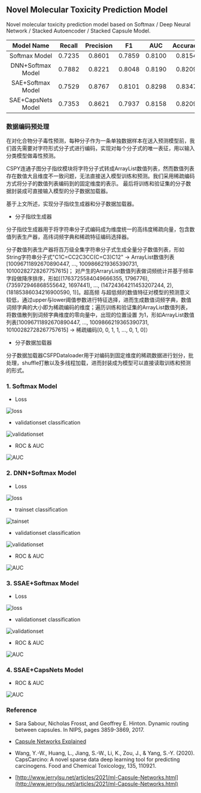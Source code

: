 ## Novel Molecular Toxicity Prediction Model

Novel molecular toxicity prediction model based on Softmax / Deep Neural Network / Stacked Autoencoder / Stacked Capsule Model.

| Model Name | Recall | Precision  | F1 | AUC | Accuracy | SE | SP
| :----: | :----: | :----: | :----: | :----: | :----: | :----: | :----: |
| Softmax Model | 0.7235 | 0.8601 | 0.7859 | 0.8100 | 0.8154 | 0.7235 | 0.8964 |
| DNN+Softmax Model | 0.7882 | 0.8221 | 0.8048 | 0.8190| 0.8209 | 0.7882 | 0.8497 |
| SAE+Softmax Model | 0.7529 | 0.8767 | 0.8101 | 0.8298 | 0.8347 | 0.7529 | 0.9067 |
| SAE+CapsNets Model | 0.7353 | 0.8621 | 0.7937 | 0.8158 | 0.8209 | | |


### 数据编码预处理

在对化合物分子毒性预测，每种分子作为一条单独数据样本在送入预测模型前，我们首先需要对字符形式分子式进行编码，实现对每个分子式的唯一表征，用以输入分类模型做毒性预测。

CSPY连通子图分子指纹模块将字符分子式转成ArrayList数值列表，然而数值列表存在数值大且维度不一致问题，无法直接送入模型训练和预测。我们采用稀疏编码方式将分子的数值列表编码到的固定维度的表示。
最后将训练和验证集的分子数据封装成可直接输入模型的分子数据加载器。

基于上文所述，实现分子指纹生成器和分子数据加载器。

- 分子指纹生成器

分子指纹生成器用于将字符串分子式编码成为维度统一的高纬度稀疏向量，包含数值列表生产器，高纬词频字典和稀疏特征编码选择器。

分子数值列表生产器将百万级全集字符串分子式生成全量分子数值列表，形如String字符串分子式"C1C=CC2C3CC(C=C3)C12" -> ArrayList数值列表[10096711892670890447, ..., 1009866219365390731, 10100282728267757615]；
对产生的ArraryList数值列表做词频统计并基于频率字段做降序排序，形如[(1763725584049666355, 1796776), (735972946868555642, 1697441), ..., (14724364211453207244, 2), (18185386034216900590, 1)]。超高频
与超低频的数值特征对模型的预测意义较低，通过upper与lower阈值参数进行特征选择，进而生成数值词频字典，数值词频字典的大小即为稀疏编码的维度；遍历训练和验证集的ArrayList数值列表，将数值散列到词频字典维度的零向量中，出现的位置设置
为1，形如ArrayList数值列表[10096711892670890447, ..., 1009866219365390731, 10100282728267757615] -> 稀疏编码[0, 0, 1, 1, ..., 0, 1, 0]）

- 分子数据加载器

分子数据加载器CSFPDataloader用于对编码到固定维度的稀疏数据进行划分，批处理，shuffle打散以及多线程加载，进而封装成为模型可以直接读取训练和预测的形式。

### 1. Softmax Model

- Loss

![loss](./data/results/softmax/loss.png)

- validationset classification

![validationset](./data/results/softmax/validation_best.png)

- ROC & AUC

![AUC](./data/results/softmax/softmax_auc.png)

### 2. DNN+Softmax Model

- Loss

![loss](./data/results/deep_neural_network/loss.jpeg)

- trainset classification

![tainset](./data/results/deep_neural_network/train_epoch4.png)

- validationset classification

![validationset](./data/results/deep_neural_network/validation_best.png)

- ROC & AUC

![AUC](./data/results/deep_neural_network/dnn_auc.png)

### 3. SSAE+Softmax Model

- Loss

![loss](./data/results/stacked_autoencoder/loss.png)

- validationset classification

![validationset](./data/results/stacked_autoencoder/validation_best.png)

- ROC & AUC

![AUC](./data/results/stacked_autoencoder/ssae_softmax_auc.png)

### 4. SSAE+CapsNets Model

- ROC & AUC

![AUC](./data/results/sdae_capsule/ssae+capsule_auc.png)

### Reference

- Sara Sabour, Nicholas Frosst, and Geoffrey E. Hinton. Dynamic routing between capsules. In NIPS, pages 3859-3869, 2017.

- [Capsule Networks Explained](https://kndrck.co/posts/capsule_networks_explained/?nsukey=T%2FHdvRcjUBfihkYW23QZW0A8Q%2BljC4XZ9xJ0fVl2CVMEplz%2F1PwPluHYtS%2FUUxitMi%2BroERqd7kohaw8wXNUYmJUzpRpzSz6sud35oxMViGrNEpilQ7i3%2BPynLRiLYP6IEd7tmfNSkYGb%2F2vn4J4pnIht3tu6lihLD6vwQ7frfIQvDI8G3K0f1ILzbiFWx%2FV4%2BYufwFyWlyf9ypf7TDd1g%3D%3D)

- Wang, Y.-W., Huang, L., Jiang, S.-W., Li, K., Zou, J., & Yang, S.-Y. (2020). CapsCarcino: A novel sparse data deep learning tool for predicting carcinogens. Food and Chemical Toxicology, 135, 110921.

- [http://www.jerrylsu.net/articles/2021/ml-Capsule-Networks.html](http://www.jerrylsu.net/articles/2021/ml-Capsule-Networks.html)
